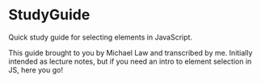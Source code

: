 # StudyGuide

Quick study guide for selecting elements in JavaScript.

This guide brought to you by Michael Law and transcribed by me. Initially intended as lecture notes, but if you need an intro to element selection in JS, here you go!
